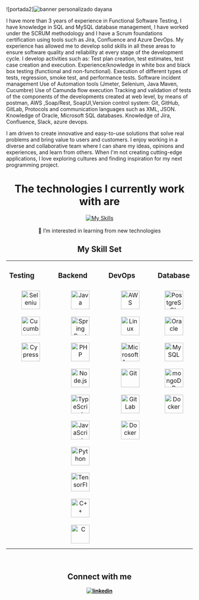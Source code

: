![portada2]![banner personalizado dayana](https://github.com/user-attachments/assets/39256875-bee5-46ff-8a0a-27a5883e24b1)


I have more than 3 years of experience in Functional Software Testing, I have knowledge in SQL and MySQL database management, I have worked under the SCRUM methodology and I have a Scrum foundations certification using tools such as Jira, Confluence and Azure DevOps. My experience has allowed me to develop solid skills in all these areas to ensure software quality and reliability at every stage of the development cycle.
I develop activities such as:
Test plan creation, test estimates, test case creation and execution.
Experience/knowledge in white box and black box testing (functional and non-functional).
Execution of different types of tests, regression, smoke test, and performance tests.
Software incident management
Use of Automation tools (Jmeter, Selenium, Java Maven, Cucumbre)
Use of Camunda flow execution 
Tracking and validation of tests of the components of the developments created at web level, by means of postman, AWS ,Soap/Rest, SoapUI,Version control system: Git, GitHub, GitLab, Protocols and communication languages such as XML, JSON.
Knowledge of Oracle, Microsoft SQL databases.
Knowledge of Jira, Confluence, Slack, azure devops.

I am driven to create innovative and easy-to-use solutions that solve real problems and bring value to users and customers. I enjoy working in a diverse and collaborative team where I can share my ideas, opinions and experiences, and learn from others. When I'm not creating cutting-edge applications, I love exploring cultures and finding inspiration for my next programming project.

<div align="center"> <h1> <strong> The technologies I currently work with are </strong> </h1> </div>   

<p align="center">
   <a href="https://skillicons.dev">
    <img src="https://skillicons.dev/icons?i=ts,aws,git,postgres,selenium,postman" alt="My Skills">
  </a>
  <br><br>
  👀 I’m interested in learning from new technologies
</p>

<div align="center"> <h2> <strong> My Skill Set <strong/></h2></div>

<table><tr><td valign="top" width="33%">

### Testing
<div align="center">  
<img style="margin: 10px" src="https://user-images.githubusercontent.com/25181517/184103699-d1b83c07-2d83-4d99-9a1e-83bd89e08117.png" alt="Selenium" height="50" />
<img style="margin: 10px" src="https://user-images.githubusercontent.com/25181517/184117353-4b437677-c4bb-4f4c-b448-af4920576732.png" alt="Cucumber" height="50" />
<img style="margin: 10px" src="https://user-images.githubusercontent.com/68279555/200387386-276c709f-380b-46cc-81fd-f292985927a8.png" alt="Cypress" height="50" />  
</div>

</td><td valign="top" width="33%">

### Backend  
<div align="center">
<img style="margin: 10px" src="https://profilinator.rishav.dev/skills-assets/java-original.svg" alt="Java" height="50" />
<img style="margin: 10px" src="https://profilinator.rishav.dev/skills-assets/springio-icon.svg" alt="Spring Boot" height="50" />
<img style="margin: 10px" src="https://profilinator.rishav.dev/skills-assets/php-original.svg" alt="PHP" height="50" />
<img style="margin: 10px" src="https://profilinator.rishav.dev/skills-assets/nodejs-original-wordmark.svg" alt="Node.js" height="50" /> 
<img style="margin: 10px" src="https://profilinator.rishav.dev/skills-assets/typescript-original.svg" alt="TypeScript" height="50" />  
<img style="margin: 10px" src="https://profilinator.rishav.dev/skills-assets/javascript-original.svg" alt="JavaScript" height="50" />  
<img style="margin: 10px" src="https://profilinator.rishav.dev/skills-assets/python-original.svg" alt="Python" height="50" />
<img style="margin: 10px" src="https://profilinator.rishav.dev/skills-assets/tensorflow-icon.svg" alt="TensorFlow" height="50" /> 
<img style="margin: 10px" src="https://profilinator.rishav.dev/skills-assets/cplusplus-original.svg" alt="C++" height="50" />
<img style="margin: 10px" src="https://profilinator.rishav.dev/skills-assets/c-original.svg" alt="C" height="50" />
</div>

</td><td valign="top" width="33%">

### DevOps  
<div align="center">  
<img style="margin: 10px" src="https://profilinator.rishav.dev/skills-assets/amazonwebservices-original-wordmark.svg" alt="AWS" height="50" />    
<img style="margin: 10px" src="https://profilinator.rishav.dev/skills-assets/linux-original.svg" alt="Linux" height="50" />  
<img style="margin: 10px" src="https://user-images.githubusercontent.com/25181517/183911544-95ad6ba7-09bf-4040-ac44-0adafedb9616.png" alt="Microsoft Azure" height="50" />  
<img style="margin: 10px" src="https://profilinator.rishav.dev/skills-assets/git-scm-icon.svg" alt="Git" height="50" />
<img style="margin: 10px" src="https://profilinator.rishav.dev/skills-assets/gitlab.svg" alt="GitLab" height="50" />
<img style="margin: 10px" src="https://profilinator.rishav.dev/skills-assets/docker-original-wordmark.svg" alt="Docker" height="50" />
</div>

</td><td valign="top" width="33%">

### Database
<div align="center">  
<img style="margin: 10px" src="https://user-images.githubusercontent.com/25181517/117208740-bfb78400-adf5-11eb-97bb-09072b6bedfc.png" alt="PostgreSQL" height="50" />    
<img style="margin: 10px" src="https://user-images.githubusercontent.com/25181517/117208736-bdedc080-adf5-11eb-912f-61c7d43705f6.png" alt="Oracle" height="50" />  
<img style="margin: 10px" src="https://user-images.githubusercontent.com/25181517/183896128-ec99105a-ec1a-4d85-b08b-1aa1620b2046.png" alt="MySQL" height="50" />
<img style="margin: 10px" src="https://user-images.githubusercontent.com/25181517/182884177-d48a8579-2cd0-447a-b9a6-ffc7cb02560e.png" alt="mongoDB" height="50" />
<img style="margin: 10px" src="https://profilinator.rishav.dev/skills-assets/docker-original-wordmark.svg" alt="Docker" height="50" />
</div>

</td></tr></table>
  
<br/>

<div align="center"> <h2> <strong> Connect with me <strong/></h2></div>
<div align="center">

<a href="https://www.linkedin.com/in/dayanna-rodriguez-reyes/" target="_blank">
<img src=https://img.shields.io/badge/linkedin-%231E77B5.svg?&style=for-the-badge&logo=linkedin&logoColor=white alt=linkedin style="margin-bottom: 5px;" />
</a> 
</div>
